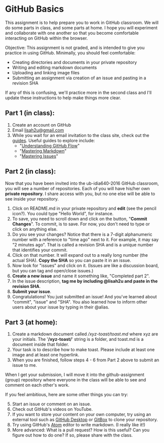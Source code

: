 # GitHub Basics

This assignment is to help prepare you to work in GitHub classroom. We will do some parts in class, and some parts at home. I hope you will experiment and collaborate with one another so that you become comfortable interacting on GitHub within the browser.

Objective: This assignment is not graded, and is intended to give you practice in using GitHub. Minimally, you should feel comfortable:
- Creating directories and documents in your private repository
- Writing and editing markdown documents
- Uploading and linking image files
- Submitting an assignment via creation of an issue and pasting in a revision SHA

If any of this is confusing, we'll practice more in the second class and I'll update these instructions to help make things more clear.

## Part 1 (in class):

1. Create an account on GitHub
2. Email lisah2u@gmail.com
3. While you wait for an email invitation to the class site, check out the [guides](https://guides.github.com). Useful guides to explore include:
	- "[Understanding GitHub Flow](https://guides.github.com/introduction/flow/)"
	- "[Mastering Markdown](https://guides.github.com/features/mastering-markdown/)"
	- "[Mastering Issues](https://guides.github.com/features/issues/)"

## Part 2 (in class):

Now that you have been invited into the ub-idia640-2016 GitHub classroom, you will see a number of repositories. Each of you will have his/her own **private repository**. I share access with you, but no one else will be able to see inside your repository.

1. Click on README.md in your private repository and **edit** (see the pencil icon?). You could type "Hello World", for instance.
2. To save, you need to scroll down and click on the button, "**Commit Changes**". To commit, is to save. For now, you don't need to type or click on  anything else.
2. Do you see your changes? Notice that there is a 7-digit alphanumeric number with a reference to "time ago" next to it. For example, it may say "2 minutes ago". That is called a revision SHA and is a unique number that identifies your commit.
3. Click on that number. It will expand out to a really long number (the actual SHA). **Copy the SHA** so you can paste it in an issue.
4. Now look for "issues" and click on it. (Issues are like a discussion board, but you can tag and open/close issues.)
5. **Create a new issue** and name it something like, "Completed part 2".
6. In the issue description, **tag me by including @lisah2u and paste in the revision SHA**.
7. **Submit your issue**.
8. Congratulations! You just submitted an issue! And you've learned about "commit", "issue" and "SHA". You also learned how to inform other users about your issue by typing in their @alias.

## Part 3 (at home):

1. Create a markdown document called */xyz-toast/toast.md* where xyz are your initials. The '**/xyz-toast/**' string is a folder, and toast.md is a document inside that folder.
2. Your task is to describe how to make toast. Please include at least one image and at least one hyperlink.
3. When you are finished, follow steps 4 - 6 from Part 2 above to submit an issue to me.

When I get your submission, I will move it into the github-assignment (group) repository where everyone in the class will be able to see and comment on each other's work.

If you feel ambitious, here are some other things you can try:

5. Start an issue or comment on an issue.
6. Check out GitHub's videos on YouTube.
7. If you want to store your content on your own computer, try using an external tool such as [GitHub Desktop](https://desktop.github.com) or [GitBox](http://www.gitboxapp.com) to clone your repository.
8. Try using GitHub's [Atom](https://atom.io) editor to write markdown. (I really like it!)
9. More advanced: What is a pull request? How is this useful? Can you figure out how to do one? If so, please share with the class.
